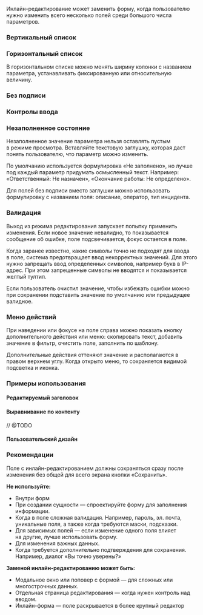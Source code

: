 Инлайн-редактирование может заменить форму, когда пользователю нужно изменить всего несколько полей среди большого числа параметров.

### Вертикальный список

<!-- example(inline-edit-vertical-list) -->

### Горизонтальный список

В горизонтальном списке можно менять ширину колонки с названием параметра, устанавливать фиксированную или относительную величину.

<!-- example(inline-edit-horizontal-list) -->

### Без подписи

<!-- example(inline-edit-without-label) -->

### Контролы ввода

<!-- example(inline-edit-controls) -->

### Незаполненное состояние

Незаполненное значение параметра нельзя оставлять пустым в режиме просмотра. Вставляйте текстовую заглушку, которая даст понять пользователю, что параметр можно изменить.

По умолчанию используется формулировка «Не заполнено», но лучше под каждый параметр придумать осмысленный текст. Например: «Ответственный: Не назначен», «Окончание работы: Не определено».

Для полей без подписи вместо заглушки можно использовать формулировку с названием поля: описание, оператор, тип инцидента.

<!-- example(inline-edit-unfilled) -->

### Валидация

Выход из режима редактирования запускает попытку применить изменения. Если новое значение невалидно, то показывается сообщение об ошибке, поле подсвечивается, фокус остается в поле.

<!-- example(inline-edit-validation) -->

Когда заранее известно, какие символы точно не подходят для ввода в поле, система предотвращает ввод некорректных значений. Для этого нужно запрещать ввод определенных символов, например букв в IP-адрес. При этом запрещенные символы не вводятся и показывается желтый тултип.

Если пользователь очистил значение, чтобы избежать ошибки можно при сохранении подставить значение по умолчанию или предыдущее валидное.

### Меню действий

При наведении или фокусе на поле справа можно показать кнопку дополнительного действия или меню: скопировать текст, добавить значение в фильтр, очистить поле, заполнить по шаблону.

Дополнительные действия оттеняют значение и располагаются в правом верхнем углу. Когда открыто меню, то сохраняется видимой подсветка и иконка.

<!-- example(inline-edit-menu) -->

### Примеры использования

#### Редактируемый заголовок

<!-- example(inline-edit-editable-header) -->

#### Выравнивание по контенту

// @TODO

#### Пользовательский дизайн

<!-- example(inline-edit-customized-design) -->

### Рекомендации

Поле с инлайн-редактированием должны сохраняться сразу после изменения без общей для всего экрана кнопки «Сохранить».

**Не используйте:**

- Внутри форм
- При создании сущности — спроектируйте форму для заполнения информации.
- Когда в поле сложная валидация. Например, пароль, эл. почта, уникальные поля, а также когда требуются маски, подсказки.
- Для зависимых полей — если изменение одного поля влияет на другие, лучше использовать форму.
- Для изменения важных данных.
- Когда требуется дополнительно подтверждения для сохранения. Например, диалог «Вы точно уверены?»

**Заменой инлайн-редактированию может быть:**

- Модальное окно или поповер с формой — для сложных или многострочных данных.
- Отдельная страница редактирования — когда нужен контроль над вводом.
- Инлайн-форма — поле раскрывается в более крупный редактор
